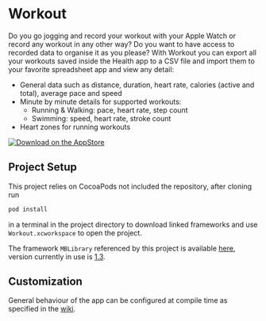 # Workout
Do you go jogging and record your workout with your Apple Watch or record any workout in any other way? Do you want to have access to recorded data to organise it as you please?
With Workout you can export all your workouts saved inside the Health app to a CSV file and import them to your favorite spreadsheet app and view any detail:
- General data such as distance, duration, heart rate, calories (active and total), average pace and speed
- Minute by minute details for supported workouts:
  - Running & Walking: pace, heart rate, step count
  - Swimming: speed, heart rate, stroke count
- Heart zones for running workouts

[![Download on the AppStore](http://www.marcoboschi.altervista.org/img/app_store_en.svg)](https://itunes.apple.com/us/app/workout-csv-exporter/id1140433100?ls=1&mt=8)

## Project Setup
This project relies on CocoaPods not included the repository, after cloning run

```bash
pod install
```

in a terminal in the project directory to download linked frameworks and use `Workout.xcworkspace` to open the project.

The framework `MBLibrary` referenced by this project is available [here](https://github.com/piscoTech/MBLibrary), version currently in use is [1.3](https://github.com/piscoTech/MBLibrary/releases/tag/v1.3(10)).

## Customization
General behaviour of the app can be configured at compile time as specified in the [wiki](https://github.com/piscoTech/Workout/wiki#compile-time-setup).
